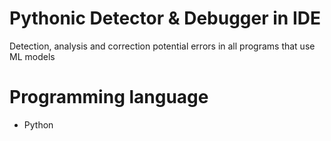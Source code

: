 #  Pythonic Detector & Debugger in IDE
Detection, analysis and correction potential errors in all programs that use ML models
# Programming language
+ Python

